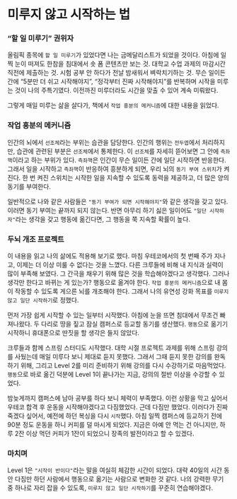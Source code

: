 # 미루지 않고 시작하는 법

### “할 일 미루기” 권위자

올림픽 종목에 `할 일 미루기`가 있었다면 나는 금메달리스트가 되었을 것이다.
아침에 일찍 눈이 떠져도 한참을 침대에서 숏 폼 콘텐츠만 보는 것.
대학교 수업 과제의 마감시간 직전에 제출하는 것.
시험 공부 안 하다가 전날 밤새워서 벼락치기하는 것.
무슨 일이든 간에 “5분만 더 쉬고 시작해야지”,
“정각부터 진짜 시작해야지”를 반복하며 시작을 미루는 것이 나의 주특기였다.
이전까진 미루더라도 시간을 맞출 수 있어 계속 미뤄왔다. 

그렇게 매일 미루는 삶을 살다가, 책에서 `작업 흥분의 메커니즘`에 대한 내용을 읽었다.

### 작업 흥분의 메커니즘

인간의 뇌에서 `선조체`라는 부위는 습관을 담당한다.
인간의 행위는 `전두엽`에서 처리하지만, 습관에 관련된 부분은 `선조체`에서 통제한다.
이 `선조체`를 자세히 뜯어보면 그 안에 `측좌핵`이라고 하는 부위가 있다.
`측좌핵`은 인간이 무슨 일이든 간에 일단 시작하면 반응한다.
그래서 일을 시작하고 `측좌핵`이 반응하여 흥분하게 되면, 우리 뇌의 `동기 부여 스위치`가 켜진다.
한 번 켜진 스위치는 시작한 일을 지속할 수 있도록 동력을 제공하고, 더 많은 양의 동기를 부여한다.

일반적으로 나와 같은 사람들은 `"동기 부여가 되면 시작해야지"`와 같은 생각을 갖고 있다.
이러면 동기 부여는 끝까지 되지 않는다.
반면 아무리 하기 싫은 일이어도 `"일단 시작하자"`라는 생각을 갖고 행동에 옮긴다면, 그 행동을 쭉 지속할 확률이 높다.

### 두뇌 개조 프로젝트

이 내용을 읽고 나의 삶에도 적용해 보기로 했다.
마침 우테코에서의 첫 번째 주가 지나고, 이제는 더 이상 미룰 수 없다는 것을 느꼈다.
다른 크루들에 비해 내 지식과 실력이 많이 부족해 보였다.
그 간극을 채우기 위해 많은 것을 학습해야겠다고 생각했다.
그러나 생각만 한다고 바뀌는 게 있는가? 행동으로 옮겨야 한다.
`작업 흥분의 메커니즘`으로 내 몸이 작동할 수 있도록 게으른 뇌를 개조해야 한다.
그래서 나의 유연성 강화 목표를 `미루지 않고 일단 시작하기`로 정했다.

먼저 가장 쉽게 시작할 수 있는 일부터 시작했다.
아침에 눈을 뜨면 침대에서 무조건 빠져나왔다.
두 다리로 땅을 짚고 잠실 캠퍼스로 등교할 동기를 생산했다.
`행동`으로 옮기기 시작하니 휴대폰으로 딴짓을 할 생각은 들지 않았다.

크루들과 함께 스프링 스터디도 시작했다.
대학 시절 프로젝트 과제를 위해 스프링 강의를 사뒀는데 매일 미루다 보니 제대로 듣지 못했다.
그래서 그때 듣지 못한 강의를 완독하기 위해, 그리고 Level 2를 미리 준비하기 위해 강의를 다시 수강하기로 마음먹었다.
`행동`으로 바로 옮긴 덕분에 Level 1이 끝나가는 지금, 강의의 절반 이상을 수강할 수 있었다.

밤늦게까지 캠퍼스에 남아 공부를 하다 보니 체력이 부족했다.
이런 상황을 막고 싶어서 우테코 합격 후 운동을 시작해야겠다고 다짐했었다.
근데 다짐만 했었다.
이러다가 진짜 죽겠다 싶어서, 예전에 하던 복싱을 다시 `시작`했다. 
아침 일찍 캠퍼스에 등교하기 전에 90분 정도 운동을 하니 커피를 덜 마시게 되었다.
지금은 아예 안 먹는 건 아니지만, 하루 2잔 이상 먹던 커피가 1잔이 되었으니 장족의 발전이라고 할 수 있겠다.

### 마치며

Level 1은 `"시작이 반이다"`라는 말을 여실히 체감한 시간이 되었다.
대략 40일의 시간 동안 다짐만 하던 사람에서 행동으로 옮기는 사람으로 변화한 것 같다.
나의 강력한 무기 중 하나로 자리 잡을 수 있도록, `미루지 않고 일단 시작하기`를 꾸준히 연습해야겠다.
